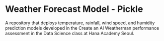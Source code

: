 # Weather Forecast Model - Pickle
A repository that deploys temperature, rainfall, wind speed, and humidity prediction models developed in the Create an AI Weatherman performance assessment in the Data Science class at Hana Academy Seoul.

